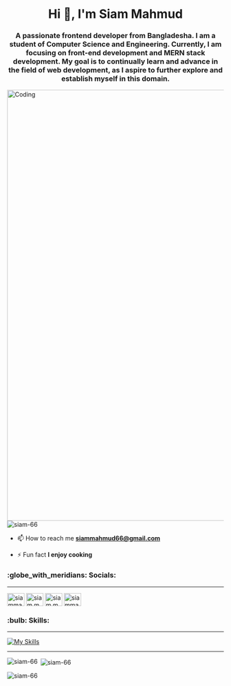 <h1 align="center">Hi 👋, I'm Siam Mahmud</h1>
<h3 align="center">A passionate frontend developer from Bangladesha. I am a student of Computer Science and Engineering. Currently, I am focusing on front-end development and MERN stack development. My goal is to continually learn and advance in the field of web development, as I aspire to further explore and establish myself in this domain.</h3>
<img align="right" alt="Coding" width="1000" src="https://images-wixmp-ed30a86b8c4ca887773594c2.wixmp.com/f/c83c004e-1370-4756-88e5-4071de797088/dgdq8br-09cc7ad6-a021-47a5-b0e0-917b12b0f7a7.gif?token=eyJ0eXAiOiJKV1QiLCJhbGciOiJIUzI1NiJ9.eyJzdWIiOiJ1cm46YXBwOjdlMGQxODg5ODIyNjQzNzNhNWYwZDQxNWVhMGQyNmUwIiwiaXNzIjoidXJuOmFwcDo3ZTBkMTg4OTgyMjY0MzczYTVmMGQ0MTVlYTBkMjZlMCIsIm9iaiI6W1t7InBhdGgiOiJcL2ZcL2M4M2MwMDRlLTEzNzAtNDc1Ni04OGU1LTQwNzFkZTc5NzA4OFwvZGdkcThici0wOWNjN2FkNi1hMDIxLTQ3YTUtYjBlMC05MTdiMTJiMGY3YTcuZ2lmIn1dXSwiYXVkIjpbInVybjpzZXJ2aWNlOmZpbGUuZG93bmxvYWQiXX0.tqRMtE-b2QiI2nnefNxSDMJvZCcYqFmq2ccg_Xfzqb8">

<p align="left"> <img src="https://komarev.com/ghpvc/?username=siam-66&label=Profile%20views&color=0e75b6&style=flat" alt="siam-66" /> </p>

- 📫 How to reach me **siammahmud66@gmail.com**

- ⚡ Fun fact **I enjoy cooking**

<h3 align="left"> :globe_with_meridians: Socials:</h3>
<hr>
<p align="left">
<a href="https://linkedin.com/in/siammahmud66" target="blank"><img align="center" src="https://raw.githubusercontent.com/rahuldkjain/github-profile-readme-generator/master/src/images/icons/Social/linked-in-alt.svg" alt="siammahmud66" height="30" width="40" /></a>
<a href="https://fb.com/siam.mahmud66" target="blank"><img align="center" src="https://raw.githubusercontent.com/rahuldkjain/github-profile-readme-generator/master/src/images/icons/Social/facebook.svg" alt="siam.mahmud66" height="30" width="40" /></a>
<a href="https://instagram.com/siam.mahmud66" target="blank"><img align="center" src="https://raw.githubusercontent.com/rahuldkjain/github-profile-readme-generator/master/src/images/icons/Social/instagram.svg" alt="siam.mahmud66" height="30" width="40" /></a>
<a href="https://discord.gg/siammahmud1107" target="blank"><img align="center" src="https://raw.githubusercontent.com/rahuldkjain/github-profile-readme-generator/master/src/images/icons/Social/discord.svg" alt="siammahmud1107" height="30" width="40" /></a>
</p>
<h3 align="left"> :bulb: Skills:</h3>
<hr>

[![My Skills](https://skillicons.dev/icons?i=tailwind,react,js,html,css,nodejs,mongodb,c,cpp,vscode,ps,github&perline=4)](https://skillicons.dev)

<hr>
<p><img align="left" src="https://github-readme-stats.vercel.app/api/top-langs?username=siam-66&show_icons=true&locale=en&layout=compact" alt="siam-66" /></p>

<p>&nbsp;<img align="center" src="https://github-readme-stats.vercel.app/api?username=siam-66&show_icons=true&locale=en" alt="siam-66" /></p>

<p><img align="center" src="https://github-readme-streak-stats.herokuapp.com/?user=siam-66&" alt="siam-66" /></p>
